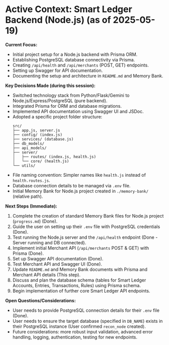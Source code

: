 # Active Context: Smart Ledger Backend (Node.js) (as of 2025-05-19)

**Current Focus:**
- Initial project setup for a Node.js backend with Prisma ORM.
- Establishing PostgreSQL database connectivity via Prisma.
- Creating `/api/health` and `/api/merchants` (POST, GET) endpoints.
- Setting up Swagger for API documentation.
- Documenting the setup and architecture in `README.md` and Memory Bank.

**Key Decisions Made (during this session):**
- Switched technology stack from Python/Flask/Gemini to Node.js/Express/PostgreSQL (pure backend).
- Integrated Prisma for ORM and database migrations.
- Implemented API documentation using Swagger UI and JSDoc.
- Adopted a specific project folder structure:
  ```
  src/
  ├── app.js, server.js
  ├── config/ (index.js)
  ├── services/ (database.js)
  ├── db_models/
  ├── api_models/
  ├── server/
  │   ├── routes/ (index.js, health.js)
  │   └── core/ (health.js)
  └── utils/
  ```
- File naming convention: Simpler names like `health.js` instead of `health.routes.js`.
- Database connection details to be managed via `.env` file.
- Initial Memory Bank for Node.js project created in `./memory-bank/` (relative path).

**Next Steps (Immediate):**
1. Complete the creation of standard Memory Bank files for Node.js project (`progress.md`) (Done).
2. Guide the user on setting up their `.env` file with PostgreSQL credentials (Done).
3. Test running the Node.js server and the `/api/health` endpoint (Done - Server running and DB connected).
4. Implement initial Merchant API (`/api/merchants` POST & GET) with Prisma (Done).
5. Set up Swagger API documentation (Done).
6. Test Merchant API and Swagger UI (Done).
7. Update `README.md` and Memory Bank documents with Prisma and Merchant API details (This step).
8. Discuss and plan the database schema (tables for Smart Ledger Accounts, Entries, Transactions, Rules) using Prisma schema.
9. Begin implementation of further core Smart Ledger API endpoints.

**Open Questions/Considerations:**
- User needs to provide PostgreSQL connection details for their `.env` file (Done).
- User needs to ensure the target database (specified in `DB_NAME`) exists in their PostgreSQL instance (User confirmed `recon_node` created).
- Future considerations: more robust input validation, advanced error handling, logging, authentication, testing for new endpoints.
